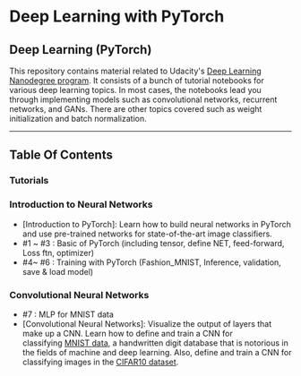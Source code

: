 # Deep Learning with PyTorch

## **Deep Learning (PyTorch)**

This repository contains material related to Udacity's [Deep Learning Nanodegree program](https://www.udacity.com/course/deep-learning-nanodegree--nd101). It consists of a bunch of tutorial notebooks for various deep learning topics. In most cases, the notebooks lead you through implementing models such as convolutional networks, recurrent networks, and GANs. There are other topics covered such as weight initialization and batch normalization.

---

## **Table Of Contents**

### **Tutorials**

### **Introduction to Neural Networks**

- [Introduction to PyTorch]: Learn how to build neural networks in PyTorch and use pre-trained networks for state-of-the-art image classifiers.
- #1 ~ #3 : Basic of PyTorch (including tensor, define NET, feed-forward, Loss ftn, optimizer)
- #4~ #6 : Training with PyTorch (Fashion_MNIST, Inference, validation, save & load model)

### **Convolutional Neural Networks**

- #7 : MLP for MNIST data
- [Convolutional Neural Networks]: Visualize the output of layers that make up a CNN. Learn how to define and train a CNN for classifying [MNIST data](https://en.wikipedia.org/wiki/MNIST_database), a handwritten digit database that is notorious in the fields of machine and deep learning. Also, define and train a CNN for classifying images in the [CIFAR10 dataset](https://www.cs.toronto.edu/~kriz/cifar.html).
